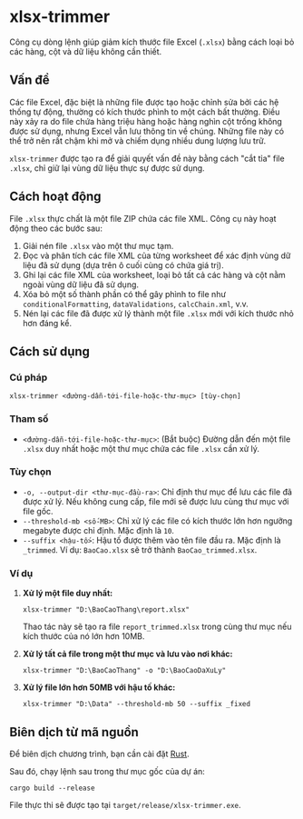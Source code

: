 # xlsx-trimmer

Công cụ dòng lệnh giúp giảm kích thước file Excel (`.xlsx`) bằng cách loại bỏ các hàng, cột và dữ liệu không cần thiết.

## Vấn đề

Các file Excel, đặc biệt là những file được tạo hoặc chỉnh sửa bởi các hệ thống tự động, thường có kích thước phình to một cách bất thường. Điều này xảy ra do file chứa hàng triệu hàng hoặc hàng nghìn cột trống không được sử dụng, nhưng Excel vẫn lưu thông tin về chúng. Những file này có thể trở nên rất chậm khi mở và chiếm dụng nhiều dung lượng lưu trữ.

`xlsx-trimmer` được tạo ra để giải quyết vấn đề này bằng cách "cắt tỉa" file `.xlsx`, chỉ giữ lại vùng dữ liệu thực sự được sử dụng.

## Cách hoạt động

File `.xlsx` thực chất là một file ZIP chứa các file XML. Công cụ này hoạt động theo các bước sau:
1.  Giải nén file `.xlsx` vào một thư mục tạm.
2.  Đọc và phân tích các file XML của từng worksheet để xác định vùng dữ liệu đã sử dụng (dựa trên ô cuối cùng có chứa giá trị).
3.  Ghi lại các file XML của worksheet, loại bỏ tất cả các hàng và cột nằm ngoài vùng dữ liệu đã sử dụng.
4.  Xóa bỏ một số thành phần có thể gây phình to file như `conditionalFormatting`, `dataValidations`, `calcChain.xml`, v.v.
5.  Nén lại các file đã được xử lý thành một file `.xlsx` mới với kích thước nhỏ hơn đáng kể.

## Cách sử dụng

### Cú pháp

```shell
xlsx-trimmer <đường-dẫn-tới-file-hoặc-thư-mục> [tùy-chọn]
```

### Tham số

-   `<đường-dẫn-tới-file-hoặc-thư-mục>`: (Bắt buộc) Đường dẫn đến một file `.xlsx` duy nhất hoặc một thư mục chứa các file `.xlsx` cần xử lý.

### Tùy chọn

-   `-o, --output-dir <thư-mục-đầu-ra>`: Chỉ định thư mục để lưu các file đã được xử lý. Nếu không cung cấp, file mới sẽ được lưu cùng thư mục với file gốc.
-   `--threshold-mb <số-MB>`: Chỉ xử lý các file có kích thước lớn hơn ngưỡng megabyte được chỉ định. Mặc định là `10`.
-   `--suffix <hậu-tố>`: Hậu tố được thêm vào tên file đầu ra. Mặc định là `_trimmed`. Ví dụ: `BaoCao.xlsx` sẽ trở thành `BaoCao_trimmed.xlsx`.

### Ví dụ

1.  **Xử lý một file duy nhất:**
    ```shell
    xlsx-trimmer "D:\BaoCaoThang\report.xlsx"
    ```
    Thao tác này sẽ tạo ra file `report_trimmed.xlsx` trong cùng thư mục nếu kích thước của nó lớn hơn 10MB.

2.  **Xử lý tất cả file trong một thư mục và lưu vào nơi khác:**
    ```shell
    xlsx-trimmer "D:\BaoCaoThang" -o "D:\BaoCaoDaXuLy"
    ```

3.  **Xử lý file lớn hơn 50MB với hậu tố khác:**
    ```shell
    xlsx-trimmer "D:\Data" --threshold-mb 50 --suffix _fixed
    ```

## Biên dịch từ mã nguồn

Để biên dịch chương trình, bạn cần cài đặt [Rust](https://www.rust-lang.org/tools/install).

Sau đó, chạy lệnh sau trong thư mục gốc của dự án:
```shell
cargo build --release
```
File thực thi sẽ được tạo tại `target/release/xlsx-trimmer.exe`.
